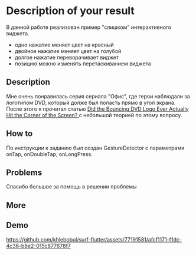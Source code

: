 # Description of your result

В данной работе реализован пример "слишком" интерактивного виджета.

- одно нажатие меняет цвет на красный
- двойное нажатие меняет цвет на голубой 
- долгое нажатие переворачивает виджет
- позицию можно изменять перетаскиванием виджета

## Description

Мне очень понравилась серия сериала "Офис", где герои наблюдали за логотипом DVD, который долже был попасть прямо в угол экрана. После этого я прочитал статью [Did the Bouncing DVD Logo Ever Actually Hit the Corner of the Screen? ]([url](https://www.mentalfloss.com/posts/did-the-bouncing-dvd-logo-ever-hit-the-corner-of-the-screen)) с небольшой теорией по этому вопросу. 

## How to

По инструкции к заданию был создан GestureDetector с параметрами onTap, onDoubleTap, onLongPress. 

## Problems

Спасибо большое за помощь в решении проблемы

## More


## Demo

https://github.com/khlebobul/surf-flutter/assets/77191581/afcf1171-f1dc-4c36-b8e2-015c877678f7




